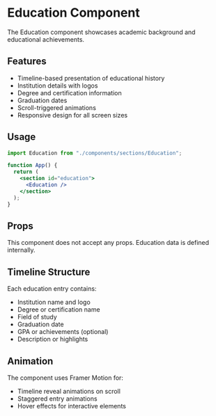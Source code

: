 # Education Component

The Education component showcases academic background and educational achievements.

## Features

- Timeline-based presentation of educational history
- Institution details with logos
- Degree and certification information
- Graduation dates
- Scroll-triggered animations
- Responsive design for all screen sizes

## Usage

```jsx
import Education from "./components/sections/Education";

function App() {
  return (
    <section id="education">
      <Education />
    </section>
  );
}
```

## Props

This component does not accept any props. Education data is defined internally.

## Timeline Structure

Each education entry contains:

- Institution name and logo
- Degree or certification name
- Field of study
- Graduation date
- GPA or achievements (optional)
- Description or highlights

## Animation

The component uses Framer Motion for:

- Timeline reveal animations on scroll
- Staggered entry animations
- Hover effects for interactive elements
